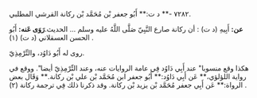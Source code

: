 ٧٢٨٢ -** د ت:** أَبُو جعفر بْن مُحَمَّد بْن ركانة القرشي المطلبي.

**عن:** أَبِيهِ (د ت) : أن ركانة صارع النَّبِيّ صَلَّى اللَّهُ عليه وسلم ... الحديث.**رَوَى عَنه:** أَبُو الحسن العسقلاني (د ت) (١) .

روى له أَبُو دَاوُد، والتِّرْمِذِيّ.

هكذا وقع منسوبا" عند أَبِي دَاوُد فِي عامة الروايات عنه، وعند التِّرْمِذِيّ أيضا". ووقع في رواية اللؤلؤي،** عَن أَبِي دَاوُد:** أَبُو جعفر ابن مُحَمَّد بْن علي بْن ركانة.** وَقَال بعض الرواة:** عَن أَبِي جعفر مُحَمَّد بْن يزيد بْن ركانة. وقد ذكرنا ذلك فِي ترجمة ركانة (٢) .